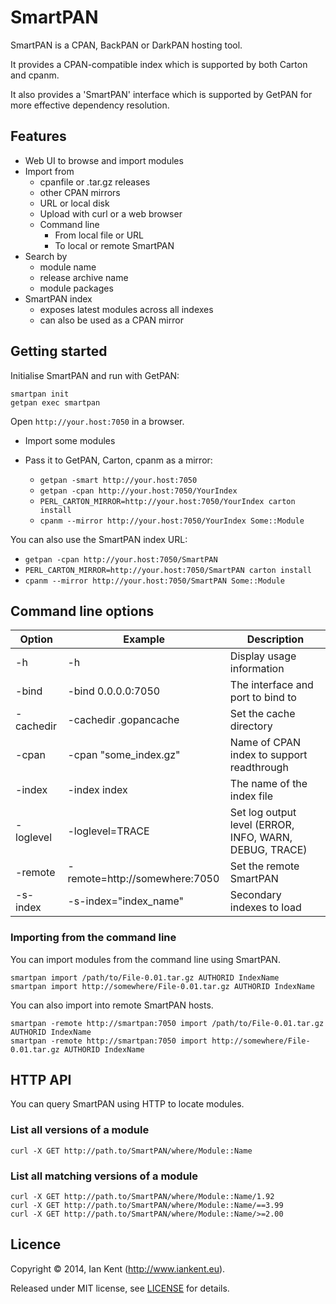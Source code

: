 SmartPAN
========

SmartPAN is a CPAN, BackPAN or DarkPAN hosting tool.

It provides a CPAN-compatible index which is supported by
both Carton and cpanm.

It also provides a 'SmartPAN' interface which is supported
by GetPAN for more effective dependency resolution.

## Features

- Web UI to browse and import modules
- Import from 
  - cpanfile or .tar.gz releases
  - other CPAN mirrors
  - URL or local disk
  - Upload with curl or a web browser
  - Command line
    - From local file or URL
    - To local or remote SmartPAN
- Search by
  - module name
  - release archive name
  - module packages
- SmartPAN index
  - exposes latest modules across all indexes
  - can also be used as a CPAN mirror

## Getting started

Initialise SmartPAN and run with GetPAN:

    smartpan init
    getpan exec smartpan

Open `http://your.host:7050` in a browser.

- Import some modules
- Pass it to GetPAN, Carton, cpanm as a mirror:

  - `getpan -smart http://your.host:7050`
  - `getpan -cpan http://your.host:7050/YourIndex`
  - `PERL_CARTON_MIRROR=http://your.host:7050/YourIndex carton install`
  - `cpanm --mirror http://your.host:7050/YourIndex Some::Module`

You can also use the SmartPAN index URL:

  - `getpan -cpan http://your.host:7050/SmartPAN`
  - `PERL_CARTON_MIRROR=http://your.host:7050/SmartPAN carton install`
  - `cpanm --mirror http://your.host:7050/SmartPAN Some::Module`

## Command line options

| Option            | Example                          | Description
| ---------         | -------                          | -----------
| -h                | -h                               | Display usage information
| -bind             | -bind 0.0.0.0:7050               | The interface and port to bind to
| -cachedir         | -cachedir .gopancache            | Set the cache directory
| -cpan             | -cpan "some_index.gz"            | Name of CPAN index to support readthrough
| -index            | -index index                     | The name of the index file
| -loglevel         | -loglevel=TRACE                  | Set log output level (ERROR, INFO, WARN, DEBUG, TRACE)
| -remote           | -remote=http://somewhere:7050    | Set the remote SmartPAN
| -s-index          | -s-index="index_name"            | Secondary indexes to load

### Importing from the command line

You can import modules from the command line using SmartPAN.

    smartpan import /path/to/File-0.01.tar.gz AUTHORID IndexName
    smartpan import http://somewhere/File-0.01.tar.gz AUTHORID IndexName

You can also import into remote SmartPAN hosts.

    smartpan -remote http://smartpan:7050 import /path/to/File-0.01.tar.gz AUTHORID IndexName
    smartpan -remote http://smartpan:7050 import http://somewhere/File-0.01.tar.gz AUTHORID IndexName

## HTTP API

You can query SmartPAN using HTTP to locate modules.

### List all versions of a module

    curl -X GET http://path.to/SmartPAN/where/Module::Name

### List all matching versions of a module

    curl -X GET http://path.to/SmartPAN/where/Module::Name/1.92
    curl -X GET http://path.to/SmartPAN/where/Module::Name/==3.99
    curl -X GET http://path.to/SmartPAN/where/Module::Name/>=2.00

## Licence

Copyright ©‎ 2014, Ian Kent (http://www.iankent.eu).

Released under MIT license, see [LICENSE](LICENSE.md) for details.
